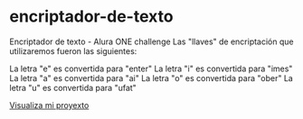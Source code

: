 # encriptador-de-texto
Encriptador de texto - Alura ONE challenge
Las "llaves" de encriptación que utilizaremos fueron las siguientes:

La letra "e" es convertida para "enter"
La letra "i" es convertida para "imes"
La letra "a" es convertida para "ai"
La letra "o" es convertida para "ober"
La letra "u" es convertida para "ufat"

<a href="https://alejandrosanchezsolis.github.io/encriptador-de-texto/">Visualiza mi proyexto</a>

